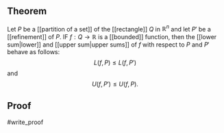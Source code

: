 ## Theorem
Let $P$ be a [[partition of a set]] of the [[rectangle]] $Q$ in $\mathbb R^n$ and let $P'$ be a [[refinement]] of $P$. IF $f: Q\to\mathbb R$ is a [[bounded]] function, then the [[lower sum|lower]] and [[upper sum|upper sums]] of $f$ with respect to $P$ and $P'$ behave as follows:
$$ L(f,P) \leq L(f, P')$$ and $$U(f,P')\leq U(f,P).$$
## Proof
#write_proof 